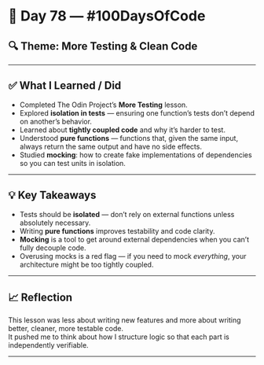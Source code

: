 # 📅 Day 78 — #100DaysOfCode

## 🔍 Theme: More Testing & Clean Code

---

## ✅ What I Learned / Did

- Completed The Odin Project’s **More Testing** lesson. 
- Explored **isolation in tests** — ensuring one function’s tests don’t depend on another’s behavior.
- Learned about **tightly coupled code** and why it’s harder to test.
- Understood **pure functions** — functions that, given the same input, always return the same output and have no side effects.
- Studied **mocking**: how to create fake implementations of dependencies so you can test units in isolation. 

---

## 💡 Key Takeaways

- Tests should be **isolated** — don’t rely on external functions unless absolutely necessary.  
- Writing **pure functions** improves testability and code clarity.  
- **Mocking** is a tool to get around external dependencies when you can’t fully decouple code.  
- Overusing mocks is a red flag — if you need to mock *everything*, your architecture might be too tightly coupled.  

---

## 📈 Reflection

This lesson was less about writing new features and more about writing better, cleaner, more testable code.  
It pushed me to think about how I structure logic so that each part is independently verifiable.  

---

